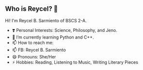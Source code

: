 ## Who is Reycel? 🤔

Hi! I'm Reycel B. Sarmiento of BSCS 2-A. 

- ❣️ Personal Interests: Science, Philosophy, and Jeno.
- 🌱 I’m currently learning Python and C++.
- 📫 How to reach me:
- 📫 FB: Reycel B. Sarmiento
- 😄 Pronouns: She/Her
- ⚡ Hobbies: Reading, Listening to Music, Writing Literary Pieces

